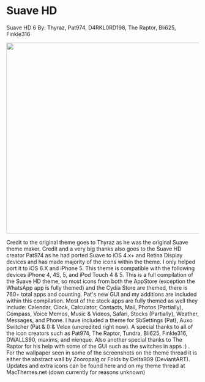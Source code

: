 Suave HD
========
Suave HD 6 By: Thyraz, Pat974, D4RKL0RD198, The Raptor, Bli625, Finkle316

<img src="http://i1320.photobucket.com/albums/u525/D4RKL0RD198/SuaveHD6Promo1_zps83d096ea.png" width="1024" height="500" align="center" />

Credit to the original theme goes to Thyraz as he was the
original Suave theme maker. Credit and a very big thanks also goes to the Suave HD creator Pat974 as he had ported Suave to iOS 4.x+ and Retina Display devices and has made majority of the icons within the theme. I only helped port it to iOS 6.X and iPhone 5. This theme is compatible with the following devices iPhone 4, 4S, 5, and iPod Touch 4 & 5. This is a full compilation of the Suave HD theme, so most icons from both the AppStore (exception the WhatsApp app is fully themed) and the Cydia Store are themed, there is 760+ total apps and counting. Pat's new GUI and my additions are included within this compilation. Most of the stock apps are fully themed as well they include: Calendar, Clock, Calculator, Contacts, Mail, Photos (Partially), Compass, Voice Memos, Music & Videos, Safari, Stocks (Partially), Weather, Messages, and Phone. I have included a theme for SbSettings (Pat), Auxo Switcher (Pat & I) & Velox (uncredited right now). A special thanks to all of the icon creators such as Pat974, The Raptor, Tundra, Bli625, Finkle316, DWALLS90, maxims, and nienque. Also another special thanks to The Raptor for his help with some of the GUI such as the switches in apps :) . For the wallpaper seen in some of the screenshots on the theme thread it is either the abstract wall by Zooropalg or Folds by Delta909 (DeviantART). Updates and extra icons can be found here and on my theme thread at MacThemes.net (down currently for reasons unknown)
